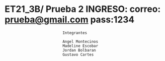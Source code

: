 # ET21_3B/ Prueba 2  INGRESO: correo: prueba@gmail.com pass:1234

                              Integrantes

                              Angel Montecinos 
                              Madeline Escobar 
                              Jordan Bolbaran
                              Gustavo Cartes

